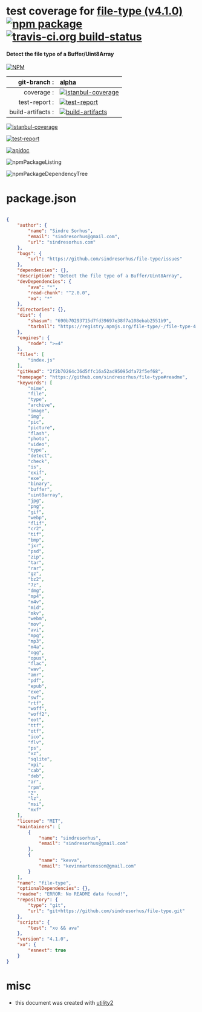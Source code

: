 # test coverage for  [file-type (v4.1.0)](https://github.com/sindresorhus/file-type#readme)  [![npm package](https://img.shields.io/npm/v/npmtest-file-type.svg?style=flat-square)](https://www.npmjs.org/package/npmtest-file-type) [![travis-ci.org build-status](https://api.travis-ci.org/npmtest/node-npmtest-file-type.svg)](https://travis-ci.org/npmtest/node-npmtest-file-type)
#### Detect the file type of a Buffer/Uint8Array

[![NPM](https://nodei.co/npm/file-type.png?downloads=true)](https://www.npmjs.com/package/file-type)

| git-branch : | [alpha](https://github.com/npmtest/node-npmtest-file-type/tree/alpha)|
|--:|:--|
| coverage : | [![istanbul-coverage](https://npmtest.github.io/node-npmtest-file-type/build/coverage.badge.svg)](https://npmtest.github.io/node-npmtest-file-type/build/coverage.html/index.html)|
| test-report : | [![test-report](https://npmtest.github.io/node-npmtest-file-type/build/test-report.badge.svg)](https://npmtest.github.io/node-npmtest-file-type/build/test-report.html)|
| build-artifacts : | [![build-artifacts](https://npmtest.github.io/node-npmtest-file-type/glyphicons_144_folder_open.png)](https://github.com/npmtest/node-npmtest-file-type/tree/gh-pages/build)|

[![istanbul-coverage](https://npmtest.github.io/node-npmtest-file-type/build/screenCapture.buildCustomOrg.browser.coverage.html.png)](https://npmtest.github.io/node-npmtest-file-type/build/coverage.html/index.html)

[![test-report](https://npmtest.github.io/node-npmtest-file-type/build/screenCapture.buildCustomOrg.browser.%252Fhome%252Ftravis%252Fbuild%252Fnpmtest%252Fnode-npmtest-file-type%252Ftmp%252Fbuild%252Ftest-report.html.png)](https://npmtest.github.io/node-npmtest-file-type/build/test-report.html)

[![apidoc](https://npmdoc.github.io/node-npmdoc-file-type/build/screenCapture.buildApidoc.browser.%252Fhome%252Ftravis%252Fbuild%252Fnpmdoc%252Fnode-npmdoc-file-type%252Ftmp%252Fbuild%252Fapidoc.html.png)](https://npmdoc.github.io/node-npmdoc-file-type/build/apidoc.html)

![npmPackageListing](https://npmtest.github.io/node-npmtest-file-type/build/screenCapture.npmPackageListing.svg)

![npmPackageDependencyTree](https://npmtest.github.io/node-npmtest-file-type/build/screenCapture.npmPackageDependencyTree.svg)



# package.json

```json

{
    "author": {
        "name": "Sindre Sorhus",
        "email": "sindresorhus@gmail.com",
        "url": "sindresorhus.com"
    },
    "bugs": {
        "url": "https://github.com/sindresorhus/file-type/issues"
    },
    "dependencies": {},
    "description": "Detect the file type of a Buffer/Uint8Array",
    "devDependencies": {
        "ava": "*",
        "read-chunk": "^2.0.0",
        "xo": "*"
    },
    "directories": {},
    "dist": {
        "shasum": "690b70293715d7fd39697e38f7a108ebab2551b9",
        "tarball": "https://registry.npmjs.org/file-type/-/file-type-4.1.0.tgz"
    },
    "engines": {
        "node": ">=4"
    },
    "files": [
        "index.js"
    ],
    "gitHead": "2f2b70264c36d5ffc16a52ad95095dfa72f5ef68",
    "homepage": "https://github.com/sindresorhus/file-type#readme",
    "keywords": [
        "mime",
        "file",
        "type",
        "archive",
        "image",
        "img",
        "pic",
        "picture",
        "flash",
        "photo",
        "video",
        "type",
        "detect",
        "check",
        "is",
        "exif",
        "exe",
        "binary",
        "buffer",
        "uint8array",
        "jpg",
        "png",
        "gif",
        "webp",
        "flif",
        "cr2",
        "tif",
        "bmp",
        "jxr",
        "psd",
        "zip",
        "tar",
        "rar",
        "gz",
        "bz2",
        "7z",
        "dmg",
        "mp4",
        "m4v",
        "mid",
        "mkv",
        "webm",
        "mov",
        "avi",
        "mpg",
        "mp3",
        "m4a",
        "ogg",
        "opus",
        "flac",
        "wav",
        "amr",
        "pdf",
        "epub",
        "exe",
        "swf",
        "rtf",
        "woff",
        "woff2",
        "eot",
        "ttf",
        "otf",
        "ico",
        "flv",
        "ps",
        "xz",
        "sqlite",
        "xpi",
        "cab",
        "deb",
        "ar",
        "rpm",
        "Z",
        "lz",
        "msi",
        "mxf"
    ],
    "license": "MIT",
    "maintainers": [
        {
            "name": "sindresorhus",
            "email": "sindresorhus@gmail.com"
        },
        {
            "name": "kevva",
            "email": "kevinmartensson@gmail.com"
        }
    ],
    "name": "file-type",
    "optionalDependencies": {},
    "readme": "ERROR: No README data found!",
    "repository": {
        "type": "git",
        "url": "git+https://github.com/sindresorhus/file-type.git"
    },
    "scripts": {
        "test": "xo && ava"
    },
    "version": "4.1.0",
    "xo": {
        "esnext": true
    }
}
```



# misc
- this document was created with [utility2](https://github.com/kaizhu256/node-utility2)

